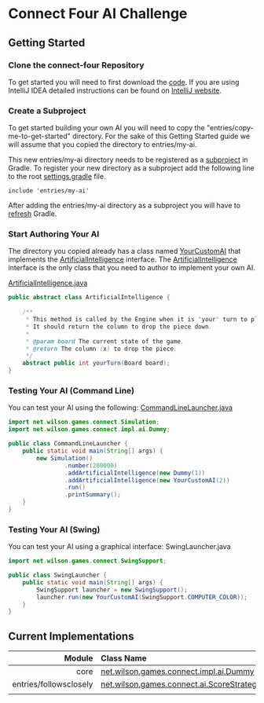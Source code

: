 # Connect Four AI Challenge

## Getting Started

### Clone the connect-four Repository
To get started you will need to first download the [code](https://github.com/followsclosely/connect-four). 
If you are using IntelliJ IDEA detailed instructions can be found on 
[IntelliJ website](https://www.jetbrains.com/help/idea/manage-projects-hosted-on-github.html).

### Create a Subproject
To get started building your own AI you will need to copy the "entries/copy-me-to-get-started" directory.
For the sake of this Getting Started guide we will assume that you copied the directory to entries/my-ai.

This new entries/my-ai directory needs to be registered as a 
[subproject](https://docs.gradle.org/current/userguide/multi_project_builds.html)
in Gradle. To register your new directory as a subproject add the following line to the root 
[settings.gradle](https://github.com/followsclosely/connect-four/blob/master/settings.gradle) file.
```properties
include 'entries/my-ai'
```
After adding the entries/my-ai directory as a subproject you will have to 
[refresh](https://www.jetbrains.com/help/idea/work-with-gradle-projects.html#gradle_refresh_project) 
Gradle.

### Start Authoring Your AI
The directory you copied already has a class named [YourCustomAI](https://github.com/followsclosely/connect-four/blob/master/entries/copy-me-to-get-started/src/main/java/YourCustomAI.java) 
that implements the
[ArtificialIntelligence](https://github.com/followsclosely/connect-four/blob/master/core/src/main/java/net/wilson/games/connect/ArtificialIntelligence) interface. The
[ArtificialIntelligence](https://github.com/followsclosely/connect-four/blob/master/core/src/main/java/net/wilson/games/connect/ArtificialIntelligence) interface is the only class that you need to author to implement your own AI.


[ArtificialIntelligence.java](https://github.com/followsclosely/connect-four/blob/master/core/src/main/java/net/wilson/games/connect/ArtificialIntelligence.java)
```java
public abstract class ArtificialIntelligence {
    
    /**
     * This method is called by the Engine when it is "your" turn to play. 
     * It should return the column to drop the piece down.
     *
     * @param board The current state of the game.
     * @return The column (x) to drop the piece.
     */
    abstract public int yourTurn(Board board);
}
```
### Testing Your AI (Command Line)
You can test your AI using the following:
[CommandLineLauncher.java](https://github.com/followsclosely/connect-four/blob/master/entries/copy-me-to-get-started/src/main/java/CommandLineLauncher.java)
```java
import net.wilson.games.connect.Simulation;
import net.wilson.games.connect.impl.ai.Dummy;

public class CommandLineLauncher {
    public static void main(String[] args) {
        new Simulation()
                .number(200000)
                .addArtificialIntelligence(new Dummy(1))
                .addArtificialIntelligence(new YourCustomAI(2))
                .run()
                .printSummary();
    }
}
```

### Testing Your AI (Swing)
You can test your AI using a graphical interface: SwingLauncher.java
```java
import net.wilson.games.connect.SwingSupport;

public class SwingLauncher {
    public static void main(String[] args) {
        SwingSupport launcher = new SwingSupport();
        launcher.run(new YourCustomAI(SwingSupport.COMPUTER_COLOR));
    }
}
```

## Current Implementations

| Module | Class Name  | Win % |
| ---: | :--- | :---: |
| core | [net.wilson.games.connect.impl.ai.Dummy](https://github.com/followsclosely/connect-four/blob/master/core/src/main/java/net/wilson/games/connect/impl/ai/Dummy.java) | N/A |
| entries/followsclosely | [net.wilson.games.connect.ai.ScoreStrategy](https://github.com/followsclosely/connect-four/blob/master/entries/followsclosely/src/main/java/net/wilson/games/connect/ai/ScoreStrategy.java) | 99.92% |
|  |  |   |
